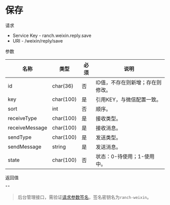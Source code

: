 # 保存

请求
- Service Key - ranch.weixin.reply.save
- URI - /weixin/reply/save

参数

|名称|类型|必须|说明|
|---|---|---|---|
|id|char(36)|否|ID值，不存在则新增；存在则修改。|
|key|char(100)|是|引用KEY，与微信配置一致。|
|sort|int|否|顺序。|
|receiveType|char(100)|是|接收类型。|
|receiveMessage|char(100)|是|接收消息。|
|sendType|char(100)|是|发送类型。|
|sendMessage|string|是|发送消息。|
|state|char(100)|否|状态：0-待使用；1-使用中。|

返回值
```
""
```

> 后台管理接口，需验证[请求参数签名](https://github.com/heisedebaise/tephra/blob/master/tephra-ctrl/doc/sign.md)，签名密钥名为`ranch-weixin`。
